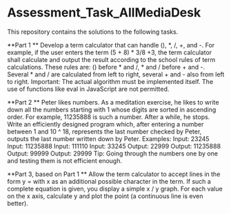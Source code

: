 # Assessment_Task_AllMediaDesk

This repository contains the solutions to the following tasks. 

**Part 1 **
Develop a term calculator that can handle (), *, /, +, and -. For example, if the user enters the term (5 + 8) * 3/8 +3, the term calculator shall calculate and output the result according to the school rules of term calculations.
These rules are: () before * and /, * and / before + and -. Several * and / are calculated from left to right, several + and - also from left to right.
Important: The actual algorithm must be implemented itself. The use of functions like eval in JavaScript are not permitted.

**Part 2 **
Peter likes numbers. As a meditation exercise, he likes to write down all the numbers starting with 1 whose digits are sorted in ascending order. For example, 11235888 is such a number. After a while, he stops.
Write an efficiently designed program which, after entering a number between 1 and 10 ^ 18, represents the last number checked by Peter, outputs the last number written down by Peter.
 Examples: Input: 23245 Input: 11235888 Input: 111110 Input: 33245
Output: 22999 Output: 11235888 Output: 99999 Output: 29999
 Tip: Going through the numbers one by one and testing them is not efficient enough.

**Part 3, based on Part 1 **
Allow the term calculator to accept lines in the form y = <TERM> with x as an additional possible character in the term. If such a complete equation is given, you display a simple x / y graph. For each value on the x axis, calculate y and plot the point (a continuous line is even better).
